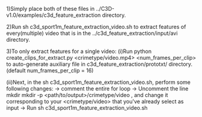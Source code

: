 1)Simply place both of these files in ../C3D-v1.0/examples/c3d_feature_extraction directory.

2)Run sh c3d_sport1m_feature_extraction_video.sh to extract features of every(multiple) video that is in 
the ../c3d_feature_extraction/input/avi directory.

3)To only extract features for a single video:
(i)Run python create_clips_for_extract.py <crimetype/video.mp4> <num_frames_per_clip> to auto-generate 
auxiliary file in c3d_feature_extraction/prototxt/ directory. (default num_frames_per_clip = 16)

(ii)Next, in the sh c3d_sport1m_feature_extraction_video.sh, perform some following changes:
-> comment the entire for loop 
-> Uncomment the line mkdir mkdir -p <path/to/output>/crimetype/video , and change it corresponding to your <crimetype/video> that you've already select as input
-> Run sh c3d_sport1m_feature_extraction_video.sh

